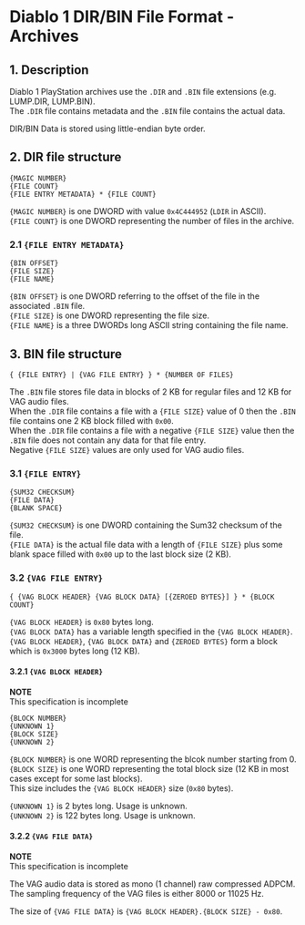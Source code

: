 # Diablo 1 DIR/BIN File Format - Archives

## 1. Description

Diablo 1 PlayStation archives use the `.DIR` and `.BIN` file extensions (e.g. LUMP.DIR, LUMP.BIN).  
The `.DIR` file contains metadata and the `.BIN` file contains the actual data.

DIR/BIN Data is stored using little-endian byte order.


## 2. DIR file structure

```
{MAGIC NUMBER}
{FILE COUNT}
{FILE ENTRY METADATA} * {FILE COUNT}
```

`{MAGIC NUMBER}` is one DWORD with value `0x4C444952` (`LDIR` in ASCII).  
`{FILE COUNT}` is one DWORD representing the number of files in the archive.


### 2.1 `{FILE ENTRY METADATA}`

```
{BIN OFFSET}
{FILE SIZE}
{FILE NAME}
```

`{BIN OFFSET}` is one DWORD referring to the offset of the file in the associated `.BIN` file.  
`{FILE SIZE}` is one DWORD representing the file size.  
`{FILE NAME}` is a three DWORDs long ASCII string containing the file name.


## 3. BIN file structure

```
{ {FILE ENTRY} | {VAG FILE ENTRY} } * {NUMBER OF FILES}
```
The `.BIN` file stores file data in blocks of 2 KB for regular files and 12 KB for VAG audio files.  
When the `.DIR` file contains a file with a `{FILE SIZE}` value of 0 then the `.BIN` file contains one 2 KB block filled with `0x00`.  
When the `.DIR` file contains a file with a negative `{FILE SIZE}` value then the `.BIN` file does not contain any data for that file entry.  
Negative `{FILE SIZE}` values are only used for VAG audio files. 


### 3.1 `{FILE ENTRY}`

```
{SUM32 CHECKSUM}
{FILE DATA}
{BLANK SPACE}
```

`{SUM32 CHECKSUM}` is one DWORD containing the Sum32 checksum of the file.  
`{FILE DATA}` is the actual file data with a length of `{FILE SIZE}` plus some blank space filled with `0x00` up to the last block size (2 KB).


### 3.2 `{VAG FILE ENTRY}`

```
{ {VAG BLOCK HEADER} {VAG BLOCK DATA} [{ZEROED BYTES}] } * {BLOCK COUNT}
```

`{VAG BLOCK HEADER}` is `0x80` bytes long.  
`{VAG BLOCK DATA}` has a variable length specified in the `{VAG BLOCK HEADER}`.  
`{VAG BLOCK HEADER}`, `{VAG BLOCK DATA}` and `{ZEROED BYTES}` form a block which is `0x3000` bytes long (12 KB). 


#### 3.2.1 `{VAG BLOCK HEADER}`

**NOTE**  
This specification is incomplete

```
{BLOCK NUMBER}
{UNKNOWN 1}
{BLOCK SIZE}
{UNKNOWN 2}
```

`{BLOCK NUMBER}` is one WORD representing the blcok number starting from 0.  
`{BLOCK SIZE}` is one WORD representing the total block size (12 KB in most cases except for some last blocks).  
This size includes the `{VAG BLOCK HEADER}` size (`0x80` bytes).  

`{UNKNOWN 1}` is 2 bytes long. Usage is unknown.  
`{UNKNOWN 2}` is 122 bytes long. Usage is unknown.  


#### 3.2.2 `{VAG FILE DATA}`

**NOTE**  
This specification is incomplete

The VAG audio data is stored as mono (1 channel) raw compressed ADPCM.  
The sampling frequency of the VAG files is either 8000 or 11025 Hz.  

The size of `{VAG FILE DATA}` is `{VAG BLOCK HEADER}.{BLOCK SIZE} - 0x80`.
